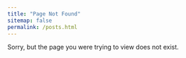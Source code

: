```yaml
---
title: "Page Not Found"
sitemap: false
permalink: /posts.html
---
```


Sorry, but the page you were trying to view does not exist.
